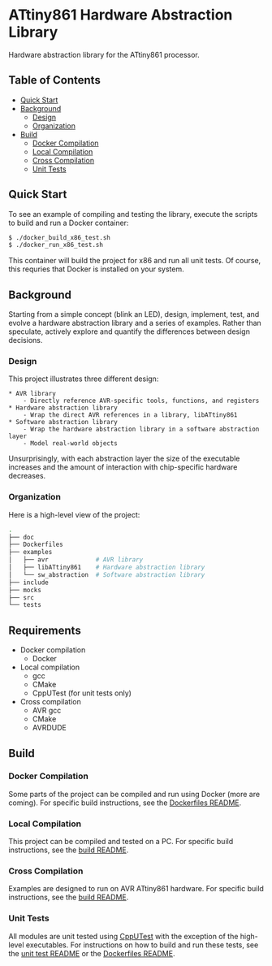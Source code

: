 # ATtiny861 Hardware Abstraction Library
Hardware abstraction library for the ATtiny861 processor.


## Table of Contents

  * [Quick Start](#quick-start)
  * [Background](#background)
    - [Design](#design)
    - [Organization](#organization)
  * [Build](#build)
    - [Docker Compilation](#docker-compilation)
    - [Local Compilation](#local-compilation)
    - [Cross Compilation](#cross-compilation)
    - [Unit Tests](#unit-tests)


## Quick Start
To see an example of compiling and testing the library, execute the scripts to build and run a Docker container:
```bash
$ ./docker_build_x86_test.sh
$ ./docker_run_x86_test.sh
```
This container will build the project for x86 and run all unit tests.
Of course, this requries that Docker is installed on your system.


## Background
Starting from a simple concept (blink an LED), design, implement, test, and evolve a hardware abstraction library and a series of examples. Rather than speculate, actively explore and quantify the differences between design decisions.


### Design
This project illustrates three different design:

    * AVR library
        - Directly reference AVR-specific tools, functions, and registers
    * Hardware abstraction library
        - Wrap the direct AVR references in a library, libATtiny861
    * Software abstraction library
        - Wrap the hardware abstraction library in a software abstraction layer
        - Model real-world objects

Unsurprisingly, with each abstraction layer the size of the executable increases and the amount of interaction with chip-specific hardware decreases.


### Organization
Here is a high-level view of the project:
```bash
.
├── doc
├── Dockerfiles
├── examples
│   ├── avr             # AVR library
│   ├── libATtiny861    # Hardware abstraction library 
│   └── sw_abstraction  # Software abstraction library
├── include
├── mocks
├── src
└── tests
```


## Requirements

  * Docker compilation
    - Docker
  * Local compilation
    - gcc
    - CMake
    - CppUTest (for unit tests only)
  * Cross compilation
    - AVR gcc
    - CMake
    - AVRDUDE


## Build


### Docker Compilation
Some parts of the project can be compiled and run using Docker (more are coming).
For specific build instructions, see the [Dockerfiles README](Dockerfiles/README.md).


### Local Compilation
This project can be compiled and tested on a PC.
For specific build instructions, see the [build README](doc/README_build.md).


### Cross Compilation
Examples are designed to run on AVR ATtiny861 hardware.
For specific build instructions, see the [build README](doc/README_build.md).


### Unit Tests
All modules are unit tested using [CppUTest](http://cpputest.github.io/) with the exception of the high-level executables.
For instructions on how to build and run these tests, see the [unit test README](tests/README.md) or the [Dockerfiles README](Dockerfiles/README.md).
